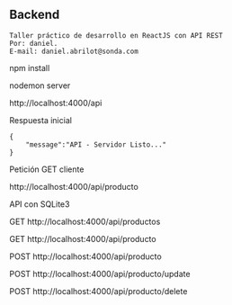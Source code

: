 ## Backend


	Taller práctico de desarrollo en ReactJS con API REST
	Por: daniel.
	E-mail: daniel.abrilot@sonda.com

npm install

nodemon server

http://localhost:4000/api

Respuesta inicial
```
{
    "message":"API - Servidor Listo..."
}
```

Petición GET cliente

http://localhost:4000/api/producto


API con SQLite3

GET
http://localhost:4000/api/productos

GET
http://localhost:4000/api/producto

POST
http://localhost:4000/api/producto

POST
http://localhost:4000/api/producto/update

POST
http://localhost:4000/api/producto/delete





